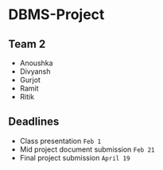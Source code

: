 # DBMS-Project
## Team 2
- Anoushka
- Divyansh
- Gurjot
- Ramit
- Ritik

## Deadlines
- Class presentation ``` Feb 1 ```
- Mid project document submission ``` Feb 21 ```
- Final project submission ``` April 19 ```
